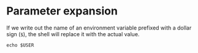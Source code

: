 # Parameter expansion

If we write out the name of an environment variable prefixed with a dollar sign (`$`),
the shell will replace it with the actual value.

```shell
echo $USER
```
